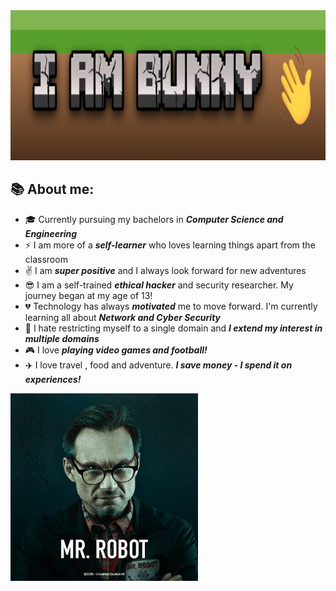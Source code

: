
<img src="Bunny.gif" width="1280" height="240">

## 📚 About me:


- :mortar_board: Currently pursuing my bachelors in ***Computer Science and Engineering*** 
- :zap: I am more of a ***self-learner*** who loves learning things apart from the classroom
- :v: I am ***super positive*** and I always look forward for new adventures 
- :sunglasses: I am a self-trained ***ethical hacker*** and security researcher. My journey began at my age of 13! 
- :broken_heart: Technology has always ***motivated*** me to move forward.  I'm currently learning all about ***Network and Cyber Security***
- :open_hands: I hate restricting myself to a single domain and ***I extend my interest in multiple domains***
- :video_game: I love ***playing video games and football!***
- :airplane: I love travel , food and adventure. ***I save money - I spend it on experiences!***
<img align="left" width="300" src="robo.gif">







